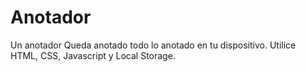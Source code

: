 # Anotador
Un anotador
Queda anotado todo lo anotado en tu dispositivo.
Utilice HTML, CSS, Javascript y Local Storage.
